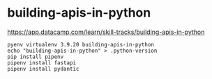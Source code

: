 # building-apis-in-python

https://app.datacamp.com/learn/skill-tracks/building-apis-in-python


```
pyenv virtualenv 3.9.20 building-apis-in-python
echo "building-apis-in-python" > .python-version
pip install pipenv
pipenv install fastapi
pipenv install pydantic
```